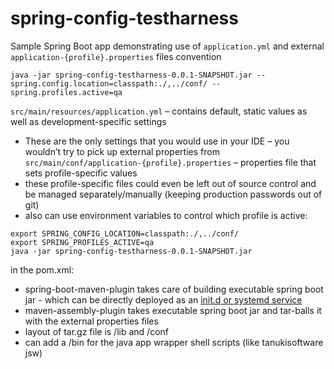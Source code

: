 # spring-config-testharness
Sample Spring Boot app demonstrating use of ```application.yml``` and external ```application-{profile}.properties``` files convention

```
java -jar spring-config-testharness-0.0.1-SNAPSHOT.jar --spring.config.location=classpath:./,../conf/ --spring.profiles.active=qa
```

```src/main/resources/application.yml``` – contains default, static values as well as development-specific settings
-	These are the only settings that you would use in your IDE – you wouldn’t try to pick up external properties from
```src/main/conf/application-{profile}.properties``` – properties file that sets profile-specific values
- these profile-specific files could even be left out of source control and be managed separately/manually (keeping production passwords out of git)
- also can use environment variables to control which profile is active:

```
export SPRING_CONFIG_LOCATION=classpath:./,../conf/
export SPRING_PROFILES_ACTIVE=qa
java -jar spring-config-testharness-0.0.1-SNAPSHOT.jar 
```

in the pom.xml:
-	spring-boot-maven-plugin takes care of building executable spring boot jar - which can be directly deployed as an [init.d or systemd service](https://docs.spring.io/spring-boot/docs/current/reference/htmlsingle/#deployment-systemd-service)
-	maven-assembly-plugin takes executable spring boot jar and tar-balls it with the external properties files
 - layout of tar.gz file is /lib and /conf
 - can add a /bin for the java app wrapper shell scripts (like tanukisoftware jsw)


